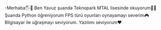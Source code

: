-Merhaba🖐️👋  Ben Yavuz şuanda Teknopark MTAL lisesinde okuyorum🏫🎒  Şuanda Python öğreniyorum
FPS türü oyunları oynayamayı severim🎮
Bilgisayar ile uğraşmayı seviyorum.
Yazılımı seviyorum❤️
